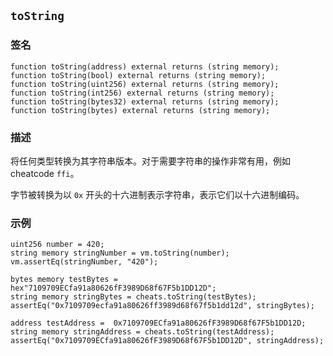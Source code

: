 ## `toString`

### 签名

```solidity
function toString(address) external returns (string memory);
function toString(bool) external returns (string memory);
function toString(uint256) external returns (string memory);
function toString(int256) external returns (string memory);
function toString(bytes32) external returns (string memory);
function toString(bytes) external returns (string memory);
```

### 描述

将任何类型转换为其字符串版本。对于需要字符串的操作非常有用，例如 cheatcode `ffi`。

字节被转换为以 `0x` 开头的十六进制表示字符串，表示它们以十六进制编码。

### 示例

```solidity
uint256 number = 420;
string memory stringNumber = vm.toString(number);
vm.assertEq(stringNumber, "420");
```

```solidity
bytes memory testBytes = hex"7109709ECfa91a80626fF3989D68f67F5b1DD12D";
string memory stringBytes = cheats.toString(testBytes);
assertEq("0x7109709ecfa91a80626ff3989d68f67f5b1dd12d", stringBytes);
```

```solidity
address testAddress =  0x7109709ECfa91a80626fF3989D68f67F5b1DD12D;
string memory stringAddress = cheats.toString(testAddress);
assertEq("0x7109709ECfa91a80626fF3989D68f67F5b1DD12D", stringAddress);
```